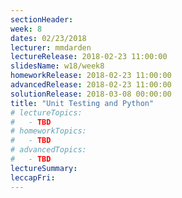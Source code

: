 ```yaml
---
sectionHeader:
week: 8
dates: 02/23/2018
lecturer: mmdarden
lectureRelease: 2018-02-23 11:00:00
slidesName: w18/week8
homeworkRelease: 2018-02-23 11:00:00
advancedRelease: 2018-02-23 11:00:00
solutionRelease: 2018-03-08 00:00:00
title: "Unit Testing and Python"
# lectureTopics:
#   - TBD
# homeworkTopics:
#   - TBD
# advancedTopics:
#   - TBD
lectureSummary:
leccapFri:
---
```


